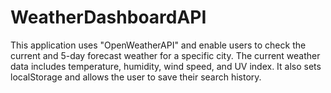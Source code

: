 # WeatherDashboardAPI

This application uses "OpenWeatherAPI" and enable users to check the current and 5-day forecast weather for a specific city. The current weather data includes temperature, humidity, wind speed, and UV index. It also sets localStorage and allows the user to save their search history.
